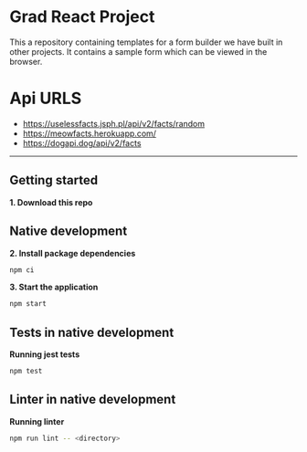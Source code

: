 # Grad React Project
This a repository containing templates for a form builder we have built in other projects.
It contains a sample form which can be viewed in the browser.

# Api URLS
- https://uselessfacts.jsph.pl/api/v2/facts/random
- https://meowfacts.herokuapp.com/
- https://dogapi.dog/api/v2/facts


----

## Getting started

**1. Download this repo**

## Native development
**2. Install package dependencies**
```sh
npm ci
```
**3. Start the application**
```sh
npm start
```

## Tests in native development

**Running jest tests**
```sh
npm test
```

## Linter in native development

**Running linter**
```sh
npm run lint -- <directory>
```
